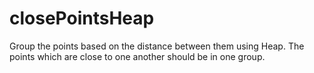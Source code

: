 # closePointsHeap
Group the points based on the distance between them using Heap. The points which are close to one another should be in one group.
